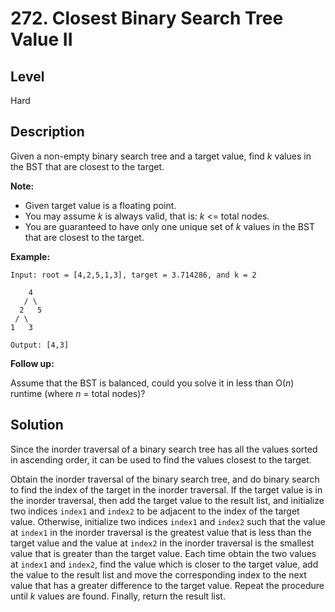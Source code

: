 # 272. Closest Binary Search Tree Value II
## Level
Hard

## Description
Given a non-empty binary search tree and a target value, find *k* values in the BST that are closest to the target.

**Note:**

* Given target value is a floating point.
* You may assume *k* is always valid, that is: *k* <= total nodes.
* You are guaranteed to have only one unique set of *k* values in the BST that are closest to the target.

**Example:**
```
Input: root = [4,2,5,1,3], target = 3.714286, and k = 2

    4
   / \
  2   5
 / \
1   3

Output: [4,3]
```

**Follow up:**

Assume that the BST is balanced, could you solve it in less than O(*n*) runtime (where *n* = total nodes)?

## Solution
Since the inorder traversal of a binary search tree has all the values sorted in ascending order, it can be used to find the values closest to the target.

Obtain the inorder traversal of the binary search tree, and do binary search to find the index of the target in the inorder traversal. If the target value is in the inorder traversal, then add the target value to the result list, and initialize two indices `index1` and `index2` to be adjacent to the index of the target value. Otherwise, initialize two indices `index1` and `index2` such that the value at `index1` in the inorder traversal is the greatest value that is less than the target value and the value at `index2` in the inorder traversal is the smallest value that is greater than the target value. Each time obtain the two values at `index1` and `index2`, find the value which is closer to the target value, add the value to the result list and move the corresponding index to the next value that has a greater difference to the target value. Repeat the procedure until *k* values are found. Finally, return the result list.
